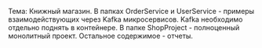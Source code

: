 Тема: Книжный магазин.
В папках OrderService и UserService - примеры взаимодействующих через
Kafka микросервисов. Kafka необходимо отдельно поднять в контейнере.
В папке ShopProject - полноценный монолитный проект.
Остальное содержимое - отчеты.